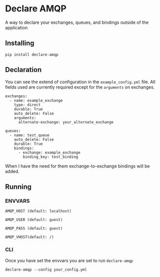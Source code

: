 # Declare AMQP

A way to declare your exchanges, queues, and bindings outside of the application

## Installing

    pip install declare-amqp

## Declaration

You can see the extend of configuration in the `example_config.yml` file. All
fields used are currently required except for the `arguments` on exchanges.

    exchanges:
      - name: example_exchange
        type: direct
        durable: True
        auto_delete: False
        arguments:
          alternate-exchange: your_alternate_exchange

    queues:
      - name: test_queue
        auto_delete: False
        durable: True
        bindings:
          - exchange: example_exchange
            binding_key: test_binding

When I have the need for them exchange-to-exchange bindings will be added.

## Running

### ENVVARS

    AMQP_HOST (default: localhost)

    AMQP_USER (default: guest)

    AMQP_PASS (default: guest)

    AMQP_VHOST(default: /)


### CLI

Once you have set the envvars you are set to run `declare-amqp`

    declare-amqp --config your_config.yml
